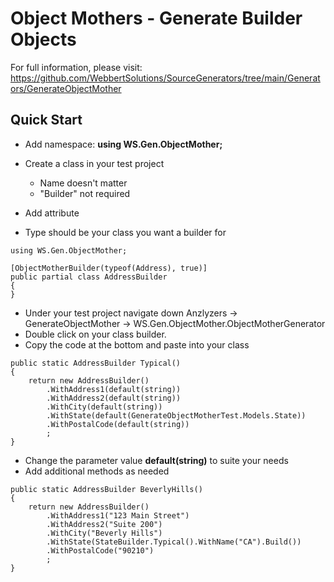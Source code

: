 # **Object Mothers** - Generate Builder Objects

For full information, please visit: https://github.com/WebbertSolutions/SourceGenerators/tree/main/Generators/GenerateObjectMother


## Quick Start

- Add namespace: **using WS.Gen.ObjectMother;**
	
- Create a class in your test project 
  - Name doesn't matter 
  - "Builder" not required
- Add attribute
- Type should be your class you want a builder for

````
using WS.Gen.ObjectMother;

[ObjectMotherBuilder(typeof(Address), true)]
public partial class AddressBuilder
{
}
````

- Under your test project navigate down  Anzlyzers -> GenerateObjectMother -> WS.Gen.ObjectMother.ObjectMotherGenerator 
- Double click on your class builder.
- Copy the code at the bottom and paste into your class

````
public static AddressBuilder Typical()
{
    return new AddressBuilder()
        .WithAddress1(default(string))
        .WithAddress2(default(string))
        .WithCity(default(string))
        .WithState(default(GenerateObjectMotherTest.Models.State))
        .WithPostalCode(default(string))
        ;
}
````

- Change the parameter value **default(string)** to suite your needs
- Add additional methods as needed

````
public static AddressBuilder BeverlyHills()
{
    return new AddressBuilder()
        .WithAddress1("123 Main Street")
        .WithAddress2("Suite 200")
        .WithCity("Beverly Hills")
        .WithState(StateBuilder.Typical().WithName("CA").Build())
        .WithPostalCode("90210")
        ;
}
````


